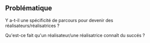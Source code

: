 ## Problématique


Y a-t-il une spécificité de parcours pour devenir des réalisateurs/réalisatrices ?

 Qu'est-ce fait qu'un réalisateur/une réalisatrice connaît du succés ?
